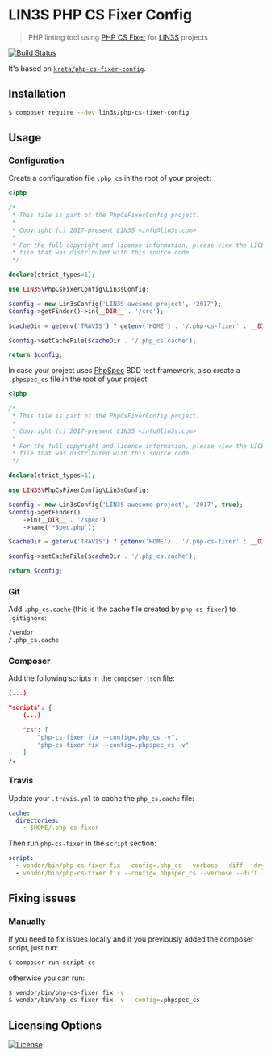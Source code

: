 # LIN3S PHP CS Fixer Config
>PHP linting tool using [PHP CS Fixer][2] for [LIN3S][1] projects

[![Build Status](https://travis-ci.org/lin3s/PhpCsFixerConfig.svg?branch=master)](https://travis-ci.org/lin3s/PhpCsFixerConfig)

It's based on [`kreta/php-cs-fixer-config`](https://github.com/kreta/php-cs-fixer-config/).

## Installation
```bash
$ composer require --dev lin3s/php-cs-fixer-config
```
  
## Usage
### Configuration
Create a configuration file `.php_cs` in the root of your project:
```php
<?php

/*
 * This file is part of the PhpCsFixerConfig project.
 *
 * Copyright (c) 2017-present LIN3S <info@lin3s.com>
 *
 * For the full copyright and license information, please view the LICENSE
 * file that was distributed with this source code.
 */

declare(strict_types=1);

use LIN3S\PhpCsFixerConfig\Lin3sConfig;

$config = new Lin3sConfig('LIN3S awesome project', '2017');
$config->getFinder()->in(__DIR__ . '/src');

$cacheDir = getenv('TRAVIS') ? getenv('HOME') . '/.php-cs-fixer' : __DIR__;

$config->setCacheFile($cacheDir . '/.php_cs.cache');

return $config;
```
In case your project uses [PhpSpec][3] BDD test framework, also create a `.phpspec_cs` file in the root of your project:
```php
<?php

/*
 * This file is part of the PhpCsFixerConfig project.
 *
 * Copyright (c) 2017-present LIN3S <info@lin3s.com>
 *
 * For the full copyright and license information, please view the LICENSE
 * file that was distributed with this source code.
 */

declare(strict_types=1);

use LIN3S\PhpCsFixerConfig\Lin3sConfig;

$config = new Lin3sConfig('LIN3S awesome project', '2017', true);
$config->getFinder()
    ->in(__DIR__ . '/spec')
    ->name('*Spec.php');

$cacheDir = getenv('TRAVIS') ? getenv('HOME') . '/.php-cs-fixer' : __DIR__;

$config->setCacheFile($cacheDir . '/.php_cs.cache');

return $config;
```

### Git
Add `.php_cs.cache` (this is the cache file created by `php-cs-fixer`) to `.gitignore`:
```bash
/vendor
/.php_cs.cache
```

### Composer
Add the following scripts in the `composer.json` file:
```json
(...)

"scripts": {
    (...)

    "cs": [
        "php-cs-fixer fix --config=.php_cs -v",
        "php-cs-fixer fix --config=.phpspec_cs -v"
    ]
},
```

### Travis
Update your `.travis.yml` to cache the `php_cs.cache` file:
```yml
cache:
  directories:
    - $HOME/.php-cs-fixer
```
Then run `php-cs-fixer` in the `script` section:
```yml
script:
  - vendor/bin/php-cs-fixer fix --config=.php_cs --verbose --diff --dry-run
  - vendor/bin/php-cs-fixer fix --config=.phpspec_cs --verbose --diff --dry-run
```

## Fixing issues
### Manually
If you need to fix issues locally and if you previously added the composer script, just run:
```bash
$ composer run-script cs
```
otherwise you can run:
```bash
$ vendor/bin/php-cs-fixer fix -v
$ vendor/bin/php-cs-fixer fix -v --config=.phpspec_cs 
```

## Licensing Options
[![License](https://poser.pugx.org/lin3s/php-cs-fixer-config/license.svg)](https://github.com/LIN3S/PhpCsFixerConfig/blob/master/LICENSE)

[1]: http://lin3s.com/
[2]: http://cs.sensiolabs.org/
[3]: http://www.phpspec.net/
